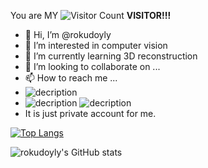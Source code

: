 You are MY ![Visitor Count](https://profile-counter.glitch.me/rokudoyly/count.svg) **VISITOR!!!** 
- 👋 Hi, I’m @rokudoyly
- 👀 I’m interested in computer vision
- 🌱 I’m currently learning 3D reconstruction
- 💞️ I’m looking to collaborate on ...
- 📫 How to reach me ...
- ![decription](https://img.shields.io/badge/Python-3776AB?style=for-the-badge&logo=python&logoColor=white)
- ![decription](https://img.shields.io/badge/Tools-pytorch-blue) ![decription](https://img.shields.io/badge/Tools-pytorch--lightning-blue)
- It is just private account for me.

<!---
rokudoyly/rokudoyly is a ✨ special ✨ repository because its `README.md` (this file) appears on your GitHub profile.
You can click the Preview link to take a look at your changes.
--->



[![Top Langs](https://github-readme-stats.vercel.app/api/top-langs/?username=rokudoyly&layout=compact)](https://github.com/rokudoyly/github-readme-stats) 

![rokudoyly's GitHub stats](https://github-readme-stats.vercel.app/api?username=rokudoyly&show_icons=true&theme=vue)


